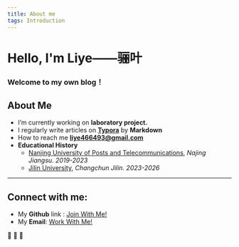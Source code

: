 ```yaml
---
title: About me
tags: Introduction
---
```


# Hello, I'm Liye——骊叶

### Welcome to my own blog！

## About Me

- I’m currently working on **laboratory project.**
- I regularly write articles on **[Typora](https://typora.io/)** by **Markdown**
- How to reach me **[liye466493@gmail.com](mailto:liye466493@gmail.com)**
- **Educational History**
  - [Nanjing University of Posts and Telecommunications](http://www.njupt.edu.cn/), *Najing Jiangsu. 2019-2023*
  - [Jilin University](https://www.jlu.edu.cn/), *Changchun Jilin. 2023-2026*

------

## Connect with me:

- My **Github** link : [Join With Me!](https://github.com/wangyb97)
- My **Email**: [Work With Me!](mailto:liye466493@gmail.com)

:ghost: :ghost: :ghost:


